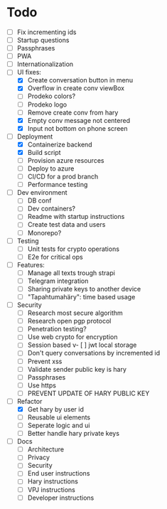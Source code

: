 # Todo

- [ ] Fix incrementing ids
- [ ] Startup questions
- [ ] Passphrases
- [ ] PWA
- [ ] Internationalization
- [ ] UI fixes:
  - [x] Create conversation button in menu
  - [x] Overflow in create conv viewBox
  - [ ] Prodeko colors?
  - [ ] Prodeko logo
  - [ ] Remove create conv from hary
  - [x] Empty conv message not centered
  - [x] Input not bottom on phone screen
- [ ] Deployment
  - [x] Containerize backend
  - [x] Build script
  - [ ] Provision azure resources
  - [ ] Deploy to azure
  - [ ] CI/CD for a prod branch
  - [ ] Performance testing
- [ ] Dev environment
  - [ ] DB conf
  - [ ] Dev containers?
  - [ ] Readme with startup instructions
  - [ ] Create test data and users
  - [ ] Monorepo?
- [ ] Testing
  - [ ] Unit tests for crypto operations
  - [ ] E2e for critical ops
- [ ] Features:
  - [ ] Manage all texts trough strapi
  - [ ] Telegram integration
  - [ ] Sharing private keys to another device
  - [ ] "Tapahtumahäry": time based usage
- [ ] Security
  - [ ] Research most secure algorithm
  - [ ] Research open pgp protocol
  - [ ] Penetration testing?
  - [ ] Use web crypto for encryption
  - [ ] Session based v- [ ] jwt local storage
  - [ ] Don't query conversations by incremented id
  - [ ] Prevent xss
  - [ ] Validate sender public key is hary
  - [ ] Passphrases
  - [ ] Use https
  - [ ] PREVENT UPDATE OF HARY PUBLIC KEY
- [ ] Refactor
  - [x] Get hary by user id
  - [ ] Reusable ui elements
  - [ ] Seperate logic and ui
  - [ ] Better handle hary private keys
- [ ] Docs
  - [ ] Architecture
  - [ ] Privacy
  - [ ] Security
  - [ ] End user instructions
  - [ ] Hary instructions
  - [ ] VPJ instructions
  - [ ] Developer instructions
